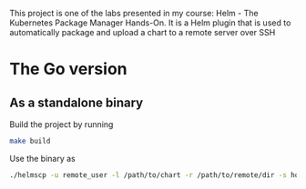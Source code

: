 This project is one of the labs presented in my course: Helm - The Kubernetes Package Manager Hands-On. 
It is a Helm plugin that is used to automatically package and upload a chart to a remote server over SSH
# The Go version
## As a standalone binary
Build the project by running 
```bash
make build
```
Use the binary as 
```bash
./helmscp -u remote_user -l /path/to/chart -r /path/to/remote/dir -s hostname -p SSH port (22 by default) -k path to the SSH private key (defaults to ~/.ssh/id_rsa)
```